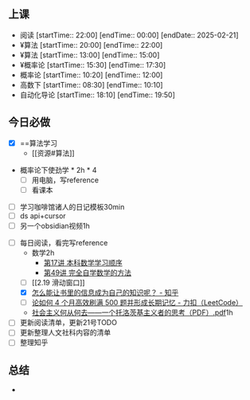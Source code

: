 ## 上课
-  阅读 [startTime:: 22:00]  [endTime:: 00:00]  [endDate:: 2025-02-21]
-  ¥算法 [startTime:: 20:00]  [endTime:: 22:00]
-  ¥算法 [startTime:: 13:00]  [endTime:: 15:00]
-  ¥概率论 [startTime:: 15:30]  [endTime:: 17:30]
-  概率论 [startTime:: 10:20]  [endTime:: 12:00]
-  高数下 [startTime:: 08:30]  [endTime:: 10:10]
-  自动化导论 [startTime:: 18:10]  [endTime:: 19:50]
## 今日必做
* [x] ==算法学习
	* [[资源#算法]]
-  概率论下使劲学 * 2h * 4
	- [ ] 用电脑，写reference
	- [ ] 看课本
* [ ] 学习咖啡馆诸人的日记模板30min
* [ ] ds api+cursor
* [ ] 另一个obsidian视频1h
- [ ] 每日阅读，看完写reference
	- 数学2h
		- [第17讲 本科数学学习顺序](https://www.bilibili.com/video/BV1kY4y1R76G?spm_id_from=333.1245.0.0)
		- [第49讲 完全自学数学的方法](https://www.bilibili.com/video/BV19Z421a7Di?spm_id_from=333.1245.0.0)
	- [ ] [[2.19 滑动窗口]]
	- [x] [怎么能让书里的信息成为自己的知识呢？ - 知乎](https://www.zhihu.com/question/659437028/answer/81388509103)
	* [ ] [论如何 4 个月高效刷满 500 题并形成长期记忆 - 力扣（LeetCode）](https://leetcode.cn/circle/discuss/jq9Zke/)
	* [社会主义何从何去——一个托洛茨基主义者的思考（PDF）.pdf](https://docs.qq.com/pdf/DWHlTV1lBS2x3Unpl?)1h
- [ ] 更新阅读清单，更新21号TODO
- [ ] 更新整理人文社科内容的清单
- [ ] 整理知乎
## 总结
* 